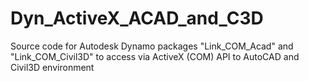 # Dyn_ActiveX_ACAD_and_C3D
Source code for Autodesk Dynamo packages "Link_COM_Acad" and "Link_COM_Civil3D" to access via ActiveX (COM) API to AutoCAD and Civil3D environment
